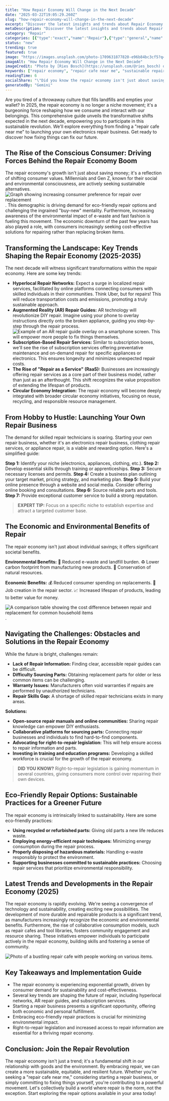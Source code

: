 ```yaml
---
title: "How Repair Economy Will Change in the Next Decade"
date: "2025-03-22T19:05:29.260Z"
slug: "how-repair-economy-will-change-in-the-next-decade"
excerpt: "Discover the latest insights and trends about Repair Economy. This comprehensive guide covers everything you need to know about Repair Economy in 2025."
metaDescription: "Discover the latest insights and trends about Repair Economy. This comprehensive guide covers everything you need to know about Repair Economy in 2025."
category: "Repair"
categories: [{"type":"exact","name":"Repair"},{"type":"general","name":"Sustainability"},{"type":"medium","name":"Circular Economy"},{"type":"specific","name":"Product Lifecycle"},{"type":"niche","name":"Right to Repair"}]
status: "new"
trending: true
featured: true
image: "https://images.unsplash.com/photo-1709631877820-e96b84bc3cf5?q=85&w=1200&fit=max&fm=webp&auto=compress"
imageAlt: "How Repair Economy Will Change in the Next Decade"
imageCredit: "Photo by [Ries Bosch](https://unsplash.com/@ries_bosch) on Unsplash"
keywords: ["repair economy", "repair cafe near me", "sustainable repair", "electronics repair business", "how to start a repair business", "appliance repair cost", "clothing repair services", "fix it yourself guide", "benefits of repair economy", "eco-friendly repair options"]
readingTime: 6
socialShare: "\"Did you know the repair economy isn't just about saving money; it's about building a more sustainable and resilient future?  Join the movement and fix what's broken!\""
generatedBy: "Gemini"
---
```




Are you tired of a throwaway culture that fills landfills and empties your wallet?  In 2025, the repair economy is no longer a niche movement; it's a burgeoning force reshaping how we consume and interact with our belongings. This comprehensive guide unveils the transformative shifts expected in the next decade, empowering you to participate in this sustainable revolution.  We'll explore everything from finding a "repair cafe near me" to launching your own electronics repair business.  Get ready to discover how fixing things can fix our future.

## The Rise of the Conscious Consumer: Driving Forces Behind the Repair Economy Boom

The repair economy's growth isn't just about saving money; it's a reflection of shifting consumer values.  Millennials and Gen Z, known for their social and environmental consciousness, are actively seeking sustainable alternatives.  ![Graph showing increasing consumer preference for repair over replacement](https://images.unsplash.com/photo-1680860061439-fae4c57ae7ce?q=85&w=1200&fit=max&fm=webp&auto=compress).  This demographic is driving demand for eco-friendly repair options and challenging the ingrained "buy-new" mentality.  Furthermore, increasing awareness of the environmental impact of e-waste and fast fashion is fueling this movement.  The economic downturn of the past few years has also played a role, with consumers increasingly seeking cost-effective solutions for repairing rather than replacing broken items.

## Transforming the Landscape: Key Trends Shaping the Repair Economy (2025-2035)

The next decade will witness significant transformations within the repair economy.  Here are some key trends:

* **Hyperlocal Repair Networks:**  Expect a surge in localized repair services, facilitated by online platforms connecting consumers with skilled individuals in their communities. Think Uber, but for repairs!  This will reduce transportation costs and emissions, promoting a truly sustainable approach.
* **Augmented Reality (AR) Repair Guides:** AR technology will revolutionize DIY repair.  Imagine using your phone to overlay instructions directly onto the broken appliance, guiding you step-by-step through the repair process. ![Example of an AR repair guide overlay on a smartphone screen](https://images.unsplash.com/photo-1709631877820-e96b84bc3cf5?q=85&w=1200&fit=max&fm=webp&auto=compress). This will empower more people to fix things themselves.
* **Subscription-Based Repair Services:**  Similar to subscription boxes, we'll see the rise of subscription services offering preventative maintenance and on-demand repair for specific appliances or electronics.  This ensures longevity and minimizes unexpected repair costs.
* **The Rise of "Repair as a Service" (RaaS):**  Businesses are increasingly offering repair services as a core part of their business model, rather than just as an afterthought.  This shift recognizes the value proposition of extending the lifespan of products.
* **Circular Economy Integration:** The repair economy will become deeply integrated with broader circular economy initiatives, focusing on reuse, recycling, and responsible resource management.

##  From Hobby to Hustle: Launching Your Own Repair Business

The demand for skilled repair technicians is soaring.  Starting your own repair business, whether it's an electronics repair business, clothing repair services, or appliance repair, is a viable and rewarding option.  Here's a simplified guide:

**Step 1:** Identify your niche (electronics, appliances, clothing, etc.).
**Step 2:**  Develop essential skills through training or apprenticeships.
**Step 3:** Secure necessary licenses and permits.
**Step 4:** Create a business plan outlining your target market, pricing strategy, and marketing plan.
**Step 5:**  Build your online presence through a website and social media.  Consider offering online booking and consultations.
**Step 6:** Source reliable parts and tools.
**Step 7:**  Provide exceptional customer service to build a strong reputation.

> **EXPERT TIP:** Focus on a specific niche to establish expertise and attract a targeted customer base.

##  The Economic and Environmental Benefits of Repair

The repair economy isn't just about individual savings; it offers significant societal benefits.  

**Environmental Benefits:** 🔑 Reduced e-waste and landfill burden. ♻️ Lower carbon footprint from manufacturing new products. 🌳 Conservation of natural resources.

**Economic Benefits:** 💰 Reduced consumer spending on replacements. 💼 Job creation in the repair sector. 📈 Increased lifespan of products, leading to better value for money.

![A comparison table showing the cost difference between repair and replacement for common household items](https://images.unsplash.com/photo-1732064137039-1599dc5d0a17?q=85&w=1200&fit=max&fm=webp&auto=compress).

##  Navigating the Challenges: Obstacles and Solutions in the Repair Economy

While the future is bright, challenges remain:

* **Lack of Repair Information:**  Finding clear, accessible repair guides can be difficult.
* **Difficulty Sourcing Parts:**  Obtaining replacement parts for older or less common items can be challenging.
* **Warranty Issues:**  Manufacturers often void warranties if repairs are performed by unauthorized technicians.
* **Repair Skills Gap:**  A shortage of skilled repair technicians exists in many areas.

**Solutions:**

* **Open-source repair manuals and online communities:**  Sharing repair knowledge can empower DIY enthusiasts.
* **Collaborative platforms for sourcing parts:** Connecting repair businesses and individuals to find hard-to-find components.
* **Advocating for right-to-repair legislation:**  This will help ensure access to repair information and parts.
* **Investing in training and education programs:**  Developing a skilled workforce is crucial for the growth of the repair economy.

> **DID YOU KNOW?**  Right-to-repair legislation is gaining momentum in several countries, giving consumers more control over repairing their own devices.

##  Eco-Friendly Repair Options: Sustainable Practices for a Greener Future

The repair economy is intrinsically linked to sustainability.  Here are some eco-friendly practices:

* **Using recycled or refurbished parts:**  Giving old parts a new life reduces waste.
* **Employing energy-efficient repair techniques:**  Minimizing energy consumption during the repair process.
* **Properly disposing of hazardous materials:**  Handling e-waste responsibly to protect the environment.
* **Supporting businesses committed to sustainable practices:**  Choosing repair services that prioritize environmental responsibility.

## Latest Trends and Developments in the Repair Economy (2025)

The repair economy is rapidly evolving.  We're seeing a convergence of technology and sustainability, creating exciting new possibilities.  The development of more durable and repairable products is a significant trend, as manufacturers increasingly recognize the economic and environmental benefits.  Furthermore, the rise of collaborative consumption models, such as repair cafes and tool libraries, fosters community engagement and resource sharing.  These initiatives empower individuals to participate actively in the repair economy, building skills and fostering a sense of community.

![Photo of a bustling repair cafe with people working on various items](https://images.unsplash.com/photo-1597423498323-e7e7554b83c6?q=85&w=1200&fit=max&fm=webp&auto=compress).

## Key Takeaways and Implementation Guide

* The repair economy is experiencing exponential growth, driven by consumer demand for sustainability and cost-effectiveness.
*  Several key trends are shaping the future of repair, including hyperlocal networks, AR repair guides, and subscription services.
* Starting a repair business presents a significant opportunity, offering both economic and personal fulfillment.
*  Embracing eco-friendly repair practices is crucial for minimizing environmental impact.
*  Right-to-repair legislation and increased access to repair information are essential for a thriving repair economy.

## Conclusion:  Join the Repair Revolution

The repair economy isn't just a trend; it's a fundamental shift in our relationship with goods and the environment.  By embracing repair, we can create a more sustainable, equitable, and resilient future.  Whether you're seeking a "repair cafe near me," considering starting a repair business, or simply committing to fixing things yourself, you're contributing to a powerful movement.  Let's collectively build a world where repair is the norm, not the exception.  Start exploring the repair options available in your area today!

